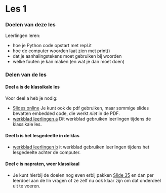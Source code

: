 # Les 1

### Doelen van deze les

Leerlingen leren:
- hoe je Python code opstart met repl.it
- hoe de computer woorden laat zien met print()
- dat je aanhalingstekens moet gebruiken bij woorden
- welke fouten je kan maken (en wat je dan moet doen)

### Delen van de les

#### Deel a is de klassikale les

Voor deel a heb je nodig:
* [Slides online](https://slides.com/felienne/pidk-m1-l1a) Je kunt ook de pdf gebruiken, maar sommige slides bevatten embedded code, die werkt *niet* in de PDF.
* [werkblad leerlingen a](https://github.com/Felienne/Python_in_de_klas/blob/master/Module-Nederlands/Les%201/pidk-m1-l1a-werkblad.md) Dit werkblad gebruiken leerlingen tijdens de klassikale les.

#### Deel b is het lesgedeelte in de klas

* [werkblad leerlingen b](https://github.com/Felienne/Python_in_de_klas/blob/master/Module-Nederlands/Les%201/pidk-m1-l1a-werkblad.md) it werkblad gebruiken leerlingen tijdens het lesgedeelte achter de computer.

#### Deel c is napraten, weer klassikaal

* Je kunt hierbij de doelen nog even erbij pakken [Slide 35](https://slides.com/felienne/pidk-m1-l1a#/35) en dan per leerdoel aan de lln vragen of ze zelf nu ook klaar zijn om dat onderdeel uit te voeren.
